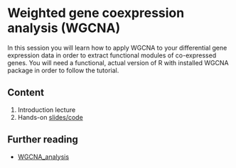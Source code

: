 # Weighted gene coexpression analysis (WGCNA)
In this session you will learn how to apply WGCNA to your differential gene expression data in order to extract functional modules of co-expressed genes. You will need a functional, actual version of R with installed WGCNA package in order to follow the tutorial.

## Content
1. Introduction lecture 
2. Hands-on [slides/code](https://github.com/fehrhart/STREAMLINEworkshop.github.io/blob/main/WGCNA.Rmd)

## Further reading
- [WGCNA_analysis](https://deneflab.github.io/HNA_LNA_productivity/WGCNA_analysis.html)
